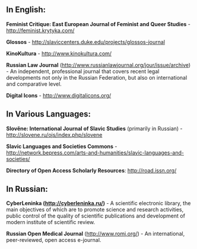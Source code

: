 ## In English:

**Feminist Critique: East European Journal of Feminist and Queer Studies** - http://feminist.krytyka.com/

**Glossos** - http://slaviccenters.duke.edu/projects/glossos-journal

**KinoKultura** - http://www.kinokultura.com/

**Russian Law Journal** (http://www.russianlawjournal.org/jour/issue/archive) - An independent, professional journal that covers recent legal developments not only in the Russian Federation, but also on international and comparative level. 

**Digital Icons** - http://www.digitalicons.org/
 
## In Various Languages: 

**Slověne: International Journal of Slavic Studies** (primarily in Russian) - http://slovene.ru/ojs/index.php/slovene

**Slavic Languages and Societies Commons** - http://network.bepress.com/arts-and-humanities/slavic-languages-and-societies/
 
**Directory of Open Access Scholarly Resources**: http://road.issn.org/
 
 
## In Russian: 

**CyberLeninka (http://cyberleninka.ru/)** - A scientific electronic library, the main objectives of which are to promote science and research activities, public control of the quality of scientific publications and development of modern institute of scientific review.  
 
**Russian Open Medical Journal** (http://www.romj.org/) - An international, peer-reviewed, open access e-journal.

 
